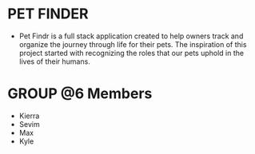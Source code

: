 # PET FINDER

*  Pet Findr is a full stack application created to help owners track and organize the journey through life for their pets. The inspiration of this project started with recognizing the roles that our pets uphold in the lives of their humans.


# GROUP @6 Members
* Kierra 
* Sevim
* Max
* Kyle

